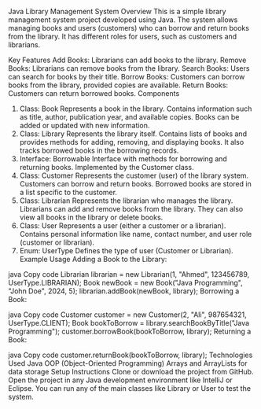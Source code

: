 Java Library Management System
Overview
This is a simple library management system project developed using Java. The system allows managing books and users (customers) who can borrow and return books from the library. It has different roles for users, such as customers and librarians.

Key Features
Add Books: Librarians can add books to the library.
Remove Books: Librarians can remove books from the library.
Search Books: Users can search for books by their title.
Borrow Books: Customers can borrow books from the library, provided copies are available.
Return Books: Customers can return borrowed books.
Components
1. Class: Book
Represents a book in the library.
Contains information such as title, author, publication year, and available copies.
Books can be added or updated with new information.
2. Class: Library
Represents the library itself.
Contains lists of books and provides methods for adding, removing, and displaying books.
It also tracks borrowed books in the borrowing records.
3. Interface: Borrowable
Interface with methods for borrowing and returning books.
Implemented by the Customer class.
4. Class: Customer
Represents the customer (user) of the library system.
Customers can borrow and return books.
Borrowed books are stored in a list specific to the customer.
5. Class: Librarian
Represents the librarian who manages the library.
Librarians can add and remove books from the library.
They can also view all books in the library or delete books.
6. Class: User
Represents a user (either a customer or a librarian).
Contains personal information like name, contact number, and user role (customer or librarian).
7. Enum: UserType
Defines the type of user (Customer or Librarian).
Example Usage
Adding a Book to the Library:

java
Copy code
Librarian librarian = new Librarian(1, "Ahmed", 123456789, UserType.LIBRARIAN);
Book newBook = new Book("Java Programming", "John Doe", 2024, 5);
librarian.addBook(newBook, library);
Borrowing a Book:

java
Copy code
Customer customer = new Customer(2, "Ali", 987654321, UserType.CLIENT);
Book bookToBorrow = library.searchBookByTitle("Java Programming");
customer.borrowBook(bookToBorrow, library);
Returning a Book:

java
Copy code
customer.returnBook(bookToBorrow, library);
Technologies Used
Java
OOP (Object-Oriented Programming)
Arrays and ArrayLists for data storage
Setup Instructions
Clone or download the project from GitHub.
Open the project in any Java development environment like IntelliJ or Eclipse.
You can run any of the main classes like Library or User to test the system.

